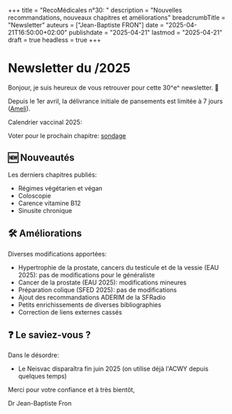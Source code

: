 +++
title = "RecoMédicales n°30: "
description = "Nouvelles recommandations, nouveaux chapitres et améliorations"
breadcrumbTitle = "Newsletter"
auteurs = ["Jean-Baptiste FRON"]
date = "2025-04-21T16:50:00+02:00"
publishdate = "2025-04-21"
lastmod = "2025-04-21"
draft = true
headless = true
+++

# Newsletter du /2025

Bonjour, je suis heureux de vous retrouver pour cette 30^e^ newsletter. 📰

Depuis le 1er avril, la délivrance initiale de pansements est limitée à 7 jours ([Ameli](https://www.ameli.fr/medecin/actualites/pansements-leur-premiere-delivrance-est-limitee-7-jours-depuis-le-1er-avril)).

Calendrier vaccinal 2025: 

Voter pour le prochain chapitre: [sondage](https://forms.gle/QAvPbsQwrJpW4nKH8)

## 🆕 Nouveautés

Les derniers chapitres publiés:

- Régimes végétarien et végan
- Coloscopie
- Carence vitamine B12
- Sinusite chronique

## 🛠️ Améliorations

Diverses modifications apportées:

- Hypertrophie de la prostate, cancers du testicule et de la vessie (EAU 2025): pas de modifications pour le généraliste
- Cancer de la prostate (EAU 2025): modifications mineures
- Préparation colique (SFED 2025): pas de modifications
- Ajout des recommandations ADERIM de la SFRadio
- Petits enrichissements de diverses bibliographies
- Correction de liens externes cassés

## ❓ Le saviez-vous ?

Dans le désordre:

- Le Neisvac disparaîtra fin juin 2025 (on utilise déjà l'ACWY depuis quelques temps)

Merci pour votre confiance et à très bientôt,

Dr Jean-Baptiste Fron
